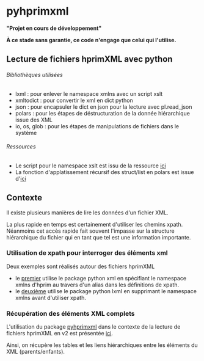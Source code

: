 # pyhprimxml

**"Projet en cours de développement"**

**À ce stade sans garantie, ce code n'engage que celui qui l'utilise.**

## Lecture de fichiers hprimXML avec python


###### Bibliothèques utilisées

- lxml : pour enlever le namespace xmlns avec un script xslt
- xmltodict : pour convertir le xml en dict python 
- json : pour encapsuler le dict en json pour la lecture avec pl.read_json
- polars : pour les étapes de déstructuration de la donnée hiérarchique issue des XML
- io, os, glob : pour les étapes de manipulations de fichiers dans le système


###### Ressources

- Le script pour le namespace xslt est issu de la ressource [ici](https://wiki.tei-c.org/index.php/Remove-Namespaces.xsl)
- La fonction d'applatissement récursif des struct/list en polars est issue d'[ici](https://github.com/pola-rs/polars/issues/7078#issuecomment-2258225305)



## Contexte

Il existe plusieurs manières de lire les données d'un fichier XML.

La plus rapide en temps est certainement d'utiliser les chemins xpath.
Néanmoins cet accès rapide fait souvent l'impasse sur la structure hiérarchique du fichier qui en tant que tel est une information importante.

### Utilisation de xpath pour interroger des éléments xml

Deux exemples sont réalisés autour des fichiers hprimXML

- le [premier](https://guillaumepressiat.github.io/pyhprimxml/xpath_xml.html) utilise le package python xml en spécifiant le namespace xmlns d'hprim au travers d'un alias dans les définitions de xpath.
- le [deuxième](https://guillaumepressiat.github.io/pyhprimxml/xpath_lxml.html) utilise le package python lxml en supprimant le namespace xmlns avant d'utiliser xpath.


### Récupération des éléments XML complets


L'utilisation du package [pyhprimxml](https://guillaumepressiat.github.io/pyhprimxml/) dans le contexte de la lecture de fichiers hprimXML en v2 est présentée [ici](https://guillaumepressiat.github.io/pyhprimxml/).

Ainsi, on récupère les tables et les liens hiérarchiques entre les éléments du XML (parents/enfants).


